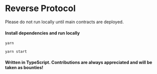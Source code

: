 # Reverse Protocol

Please do not run locally until main contracts are deployed.

#### Install dependencies and run locally

    yarn

    yarn start  
    
#### Written in TypeScript. Contributions are always appreciated and will be taken as bounties!
